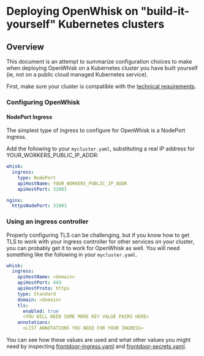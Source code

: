 <!--
#
# Licensed to the Apache Software Foundation (ASF) under one or more
# contributor license agreements.  See the NOTICE file distributed with
# this work for additional information regarding copyright ownership.
# The ASF licenses this file to You under the Apache License, Version 2.0
# (the "License"); you may not use this file except in compliance with
# the License.  You may obtain a copy of the License at
#
#     http://www.apache.org/licenses/LICENSE-2.0
#
# Unless required by applicable law or agreed to in writing, software
# distributed under the License is distributed on an "AS IS" BASIS,
# WITHOUT WARRANTIES OR CONDITIONS OF ANY KIND, either express or implied.
# See the License for the specific language governing permissions and
# limitations under the License.
#
-->

# Deploying OpenWhisk on "build-it-yourself" Kubernetes clusters

## Overview

This document is an attempt to summarize configuration choices to make
when deploying OpenWhisk on a Kubernetes cluster you have built
yourself (ie, not on a public cloud managed Kubernetes service).

First, make sure your cluster is compatible with the
[technical requirements](k8s-technical-requirements.md).

### Configuring OpenWhisk

#### NodePort Ingress

The simplest type of ingress to configure for OpenWhisk is a NodePort ingress.

Add the following to your `mycluster.yaml`, substituting a real IP address
for YOUR_WORKERS_PUBLIC_IP_ADDR:
```yaml
whisk:
  ingress:
    type: NodePort
    apiHostName: YOUR_WORKERS_PUBLIC_IP_ADDR
    apiHostPort: 31001

nginx:
  httpsNodePort: 31001
```

### Using an ingress controller

Properly configuring TLS can be challenging, but if you know how to get TLS
to work with your ingress controller for other services on your cluster,
you can probably get it to work for OpenWhisk as well.
You will need something like the following in your `mycluster.yaml`.
```yaml
whisk:
  ingress:
    apiHostName: <domain>
    apiHostPort: 443
    apiHostProto: https
    type: Standard
    domain: <domain>
    tls:
      enabled: true
      <YOU WILL NEED SOME MORE KEY VALUE PAIRS HERE>
    annotations:
      <LIST ANNOTATIONS YOU NEED FOR YOUR INGRESS>
```
You can see how these values are used and what other values you might
need by inspecting
[frontdoor-ingress.yaml](../helm/openwhisk/templates/frontdoor-ingress.yaml)
and
[frontdoor-secrets.yaml](../helm/openwhisk/templates/frontdoor-secrets.yaml).


